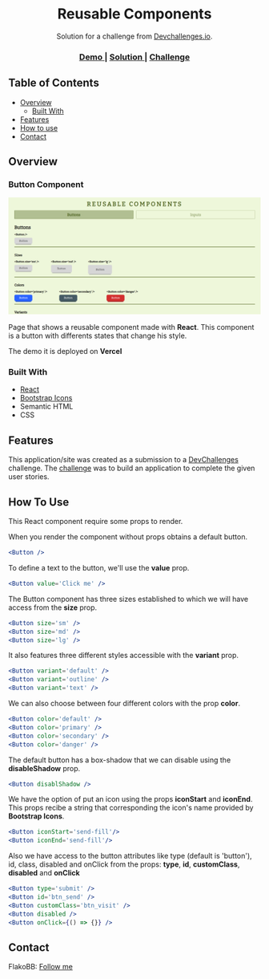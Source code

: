 <h1 align="center">Reusable Components</h1>

<div align="center">
   Solution for a challenge from  <a href="http://devchallenges.io" target="_blank">Devchallenges.io</a>.
</div>

<div align="center">
  <h3>
    <a href="https://reusable-components-flakobb.vercel.app/">
      Demo
    </a>
    <span> | </span>
    <a href="https://github.com/FlakoBB/reusable-components">
      Solution
    </a>
    <span> | </span>
    <a href="https://devchallenges.io/challenges/ohgVTyJCbm5OZyTB2gNY">
      Challenge
    </a>
  </h3>
</div>

<!-- TABLE OF CONTENTS -->

## Table of Contents

- [Overview](#overview)
  - [Built With](#built-with)
- [Features](#features)
- [How to use](#how-to-use)
- [Contact](#contact)

<!-- OVERVIEW -->

## Overview

### Button Component
![screenshot](./public/screenshot1.png)

Page that shows a reusable component made with **React**. This component is a button with differents states that change his style.

The demo it is deployed on **Vercel**

### Built With

- [React](https://reactjs.org/)
- [Bootstrap Icons](https://icons.getbootstrap.com/)
- Semantic HTML
- CSS

## Features

This application/site was created as a submission to a [DevChallenges](https://devchallenges.io/challenges) challenge. The [challenge](https://devchallenges.io/challenges/ohgVTyJCbm5OZyTB2gNY) was to build an application to complete the given user stories.

## How To Use

This React component require some props to render.

When you render the component without props obtains a default button.
```jsx
<Button />
```

To define a text to the button, we'll use the **value** prop.
```jsx
<Button value='Click me' />
```

The Button component has three sizes established to which we will have access from the **size** prop.
```jsx
<Button size='sm' />
<Button size='md' />
<Button size='lg' />
```

It also features three different styles accessible with the **variant** prop.
```jsx
<Button variant='default' />
<Button variant='outline' />
<Button variant='text' />
```

We can also choose between four different colors with the prop **color**.
```jsx
<Button color='default' />
<Button color='primary' />
<Button color='secondary' />
<Button color='danger' />
```

The default button has a box-shadow that we can disable using the **disableShadow** prop.
```jsx
<Button disablShadow />
```

We have the option of put an icon using the props **iconStart** and **iconEnd**. This props recibe a string that corresponding the icon's name provided by **Bootstrap Icons**.
```jsx
<Button iconStart='send-fill'/>
<Button iconEnd='send-fill'/>
```

Also we have access to the button attributes like type (default is 'button'), id, class, disabled and onClick from the props: **type**, **id**, **customClass**, **disabled** and **onClick**
```jsx
<Button type='submit' />
<Button id='btn_send' />
<Button customClass='btn_visit' />
<Button disabled />
<Button onClick={() => {}} />
```

## Contact

FlakoBB: [Follow me](https://bit.ly/follow-flako)
